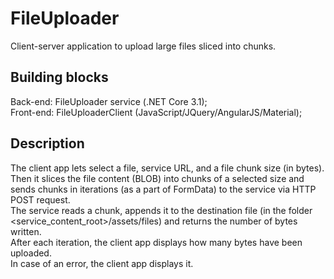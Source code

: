 # FileUploader
Client-server application to upload large files sliced into chunks.

## Building blocks
Back-end: FileUploader service (.NET Core 3.1);\
Front-end: FileUploaderClient (JavaScript/JQuery/AngularJS/Material);

## Description
The client app lets select a file, service URL, and a file chunk size (in bytes).\
Then it slices the file content (BLOB) into chunks of a selected size and sends chunks in iterations (as a part of FormData) to the service via HTTP POST request.\
The service reads a chunk, appends it to the destination file (in the folder <service_content_root>/assets/files) and returns the number of bytes written.\
After each iteration, the client app displays how many bytes have been uploaded.\
In case of an error, the client app displays it.
